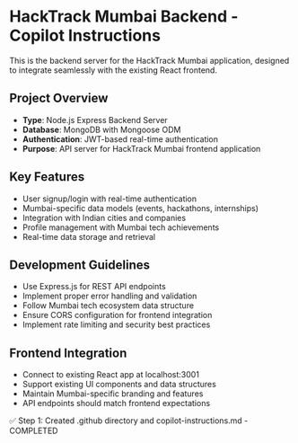 # HackTrack Mumbai Backend - Copilot Instructions

This is the backend server for the HackTrack Mumbai application, designed to integrate seamlessly with the existing React frontend.

## Project Overview
- **Type**: Node.js Express Backend Server
- **Database**: MongoDB with Mongoose ODM
- **Authentication**: JWT-based real-time authentication
- **Purpose**: API server for HackTrack Mumbai frontend application

## Key Features
- User signup/login with real-time authentication
- Mumbai-specific data models (events, hackathons, internships)
- Integration with Indian cities and companies
- Profile management with Mumbai tech achievements
- Real-time data storage and retrieval

## Development Guidelines
- Use Express.js for REST API endpoints
- Implement proper error handling and validation
- Follow Mumbai tech ecosystem data structure
- Ensure CORS configuration for frontend integration
- Implement rate limiting and security best practices

## Frontend Integration
- Connect to existing React app at localhost:3001
- Support existing UI components and data structures
- Maintain Mumbai-specific branding and features
- API endpoints should match frontend expectations

✅ Step 1: Created .github directory and copilot-instructions.md - COMPLETED